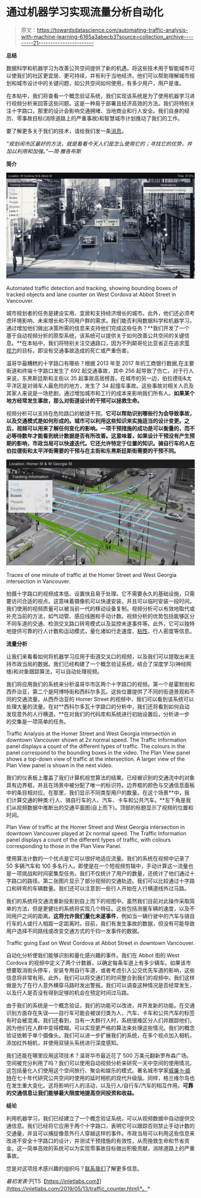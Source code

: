# 通过机器学习实现流量分析自动化

> 原文：<https://towardsdatascience.com/automating-traffic-analysis-with-machine-learning-6165a3abecb3?source=collection_archive---------21----------------------->

**总结**

数据科学和机器学习为改善公共空间提供了新的机遇。将这些技术用于智能城市可以使我们的社区更宜居、更可持续，并有利于当地经济。他们可以帮助理解城市规划和城市设计中的关键问题，如公共空间如何使用，有多少用户，用户是谁。

在本帖中，我们将查看一个概念验证系统，我们实现该系统是为了使用机器学习进行视频分析来回答这些问题。这是一种易于部署且经济高效的方法。我们将特别关注十字路口，那里的设计会影响交通拥堵、当地商业和行人安全。我们自身的经历、零事故目标(消除道路上的严重事故)和智慧城市计划推动了我们的工作。

要了解更多关于我们的技术，请给我们发一条[消息](https://inletlabs.com/contact.html)。

*“规划闹市区最好的方法，就是看看今天人们是怎么使用它的；寻找它的优势，并加以利用和加强。”—简·雅各布斯*

**简介**

![](img/bc5700b44855e1618a8786fd59751d4b.png)

Automated traffic detection and tracking, showing bounding boxes of tracked objects and lane counter on West Cordova at Abbot Street in Vancouver.

城市规划者的任务是建设实用、宜居和支持经济增长的城市。此外，他们还必须考虑环境影响、未来增长和不同用户群的需求。我们能否利用数据科学和机器学习，通过增加他们做出决策所需的信息来支持他们完成这些任务？**我们开发了一个基于自动视频分析的原型系统，该系统可以提供关于如何改善公共空间的关键信息。**在本帖中，我们将特别关注交通路口，因为不列颠哥伦比亚省正在追求[零视力](https://www2.gov.bc.ca/gov/content/transportation/driving-and-cycling/road-safety-rules-and-consequences/publications-legislation-and-data/bc-road-safety-strategy)的目标，即没有交通事故造成的死亡或严重伤害。

温哥华最糟糕的十字路口有哪些？根据 2013 年至 2017 年的工商银行数据,在主要街道和终端十字路口发生了 692 起交通事故，其中 256 起导致了伤亡。对于行人来说，东黑斯廷斯和主街以 35 起事故高居榜首。在城市的另一边，伯拉德街&太平洋区是对骑车人最危险的地方，发生了 34 起撞车事故。这些事故对相关人员及其家人来说是一场悲剧，通过增加城市和工行的成本来影响我们所有人。**如果某个地方经常发生事故，那么对街道设计的干预可以拯救生命。**

视频分析可以支持在危险路口的敏捷干预。**它可以帮助识别哪些行为会导致事故，以及交通模式是如何形成的。城市可以利用这些知识来实施适当的设计变更。之后，视频可以用来了解任何变化的影响。一项干预措施的成功是可以衡量的，而不必等待数年才能看到统计数据是否有所改善。这意味着，如果设计干预没有产生预期的影响，市政当局可以快速迭代。它还允许特定于位置的知识。骑自行车的人在伯拉德街和太平洋街需要的干预与在主街和东黑斯廷斯街需要的干预不同。**

![](img/0aa0865327b62f05a5f9302b8c684ce0.png)

Traces of one minute of traffic at the Homer Street and West Georgia intersection in Vancouver.

拍摄十字路口的视频成本低、设置快且易于处理。它不需要永久的基础设施，只需要访问合适的视点。这意味着摄像机可以快速安装，并且可以临时安装一段时间。我们使用的视频质量可以被当前一代的移动设备复制。视频分析可以有效地取代或补充当前的方法，如气动管、感应线圈和手动计数。视频分析的优势包括能够区分不同车道的交通、检测交叉路口转弯模式以及监控未遂事件等。此外，它可以独特地提供可靠的行人计数和运动模式，量化诸如行走速度、[粘性](https://www.planetizen.com/node/69454)、行人密度等信息。

**流量分析**

让我们来看看如何将机器学习应用于街道交叉口的视频，以及我们可以提取出来支持市政当局的数据。我们已经构建了一个概念验证系统，结合了深度学习(神经网络)和对象跟踪算法，可以自动处理视频。

我们将应用我们的系统来分析温哥华市区两个十字路口的视频。第一个是霍默街和西乔治亚，第二个是阿博特街和西科尔多瓦。这些位置提供了不同的街道景观和不同的交通流量。从西乔治亚的 Homer Street 的视频中，我们可以看到该系统可以处理大量的流量。在对**西科尔多瓦十字路口的分析中，我们还将看到如何自动发现意外的人行横道。**在对我们的代码库和系统进行初始设置后，分析进一步的交集是一项简单的任务。

Traffic Analysis at the Homer Street and West Georgia intersection in downtown Vancouver shown at 2x normal speed. The Traffic Information panel displays a count of the different types of traffic. The colours in the panel correspond to the bounding boxes in the video. The Plan View panel shows a top-down view of traffic at the intersection. A larger view of the Plan View panel is shown in the next video.

我们的仪表板上覆盖了我们计算机视觉算法的结果。已经被识别的交通流中的对象具有边界框，并且在场景中被分配了唯一的标识符。边界框的颜色与交通信息面板中的条目相对应。在那里，我们显示不同类型用户的数量。在这个场景**中，我们计算交通的种类:行人、骑自行车的人、汽车、卡车和公共汽车。**左下角是我们从视频数据中推断出的交通平面图(自上而下)。顶部的标题显示了视频的位置和时间。

Plan View of traffic at the Homer Street and West Georgia intersection in downtown Vancouver played at 2x normal speed. The Traffic Information panel displays a count of the different types of traffic, with colours corresponding to those in the Plan View Panel.

使用算法计数的一个优点是它可以很好地适应流量。我们的系统在视频中记录了 50 多辆汽车和 100 多名行人。即使是在一个短视频剪辑中，手动计算这一流量也是一项挑战和时间密集型任务。我们不仅统计了用户的数量，还统计了他们通过十字路口的路径。第二张图片显示了部分视频的交通轨迹。我们可以比较通过十字路口和转弯的车辆数量。我们还可以注意到一些行人开始在人行横道线外过马路。

我们的系统将交通流重新投影到自上而下的视图中。虽然我们目前对此操作采取简单的方法，但是更健壮的系统将实现几个特征。这些包括测量车辆的速度，以及不同用户之间的距离。**这将允许我们量化未遂事件**，例如当一辆行驶中的汽车与骑自行车的人或行人相距一定距离时。目前，我们有发生事故的数据，但没有可能导致用户选择不同路线或改变交通方式的千钧一发事件的数据。

Traffic going East on West Cordova at Abbot Street in downtown Vancouver.

自动化分析使我们能够识别和量化感兴趣的事件。我们在 Abbot 街的 West Cordova 的视频中定义了两个计数器，以确定每条车道上有多少辆车。如果该市想要取消街头停车，安装专用自行车道，或者考虑引入公交优先车道的影响，这些信息将非常有用。此外，我们可以将交通灯的时间整合到我们的视频中。我们这样做是为了在行人意外横穿马路时发出警报。我们可以调查这种情况是否经常发生，以及行人是否没有得到足够的机会在预定时间过马路。

由于我们的系统是一个概念验证，我们的功能可以改进，并开发新的功能。在交通识别方面存在失误——自行车可能会被误归类为人，汽车、卡车和公共汽车的标签有时会被混淆。我们还看到，当有一大群行人时，系统很难区分人们并跟踪他们，因为他们在人群中变得模糊。可以实现更严格的算法来处理这些情况。我们的概念验证依赖于单个摄像头。我们可以进一步扩展我们的系统，在多个视点加入相机，添加红外相机，并使用双镜头系统进行深度感知。

我们还能在哪里应用这项技术？温哥华市最近花了 500 万美元翻新罗布森广场。空间被充分利用了吗？我们可以使用自动视频分析来研究一天中空间的使用情况。这包括量化人们使用这个空间旅行、聚会和娱乐的模式。著名城市学家[威廉·h·威特](https://en.wikipedia.org/wiki/William_H._Whyte)在七十年代研究公共空间时使用的延时相机的现代升级版。同样，格兰维尔岛也在发生重大变化。这将影响行人的活动，以及行人/自行车/汽车的相互作用。**可靠的交通信息让我们能够最大限度地提高空间投资和收益。**

**结论**

利用机器学习，我们已经建立了一个概念验证系统，可以从视频数据中自动提供交通信息。我们已经将它应用于两个十字路口，表明它可以跟踪否则禁止手动计数的交通量，并且可以捕捉像意外行人穿越这样的事件。市政当局可以利用这些信息来改进不安全十字路口的设计，并测试干预措施的有效性，从而挽救生命和节省资金。这一简单高效的系统可以为实现零事故目标做出积极贡献，消除道路上的严重事故。

您是对这项技术感兴趣的组织吗？[联系我们](https://inletlabs.com/contact.html)了解更多信息。

*最初发表于*[T5【https://inletlabs.com】](https://inletlabs.com/2019/05/13/traffic_counter.html)*。*